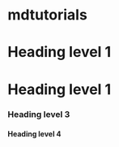 # mdtutorials
# Heading level 1

<h1>Heading level 1</h1>

<h3>Heading level 3</h3>

<h4>Heading level 4</h4>

